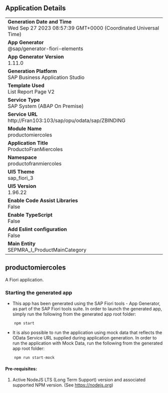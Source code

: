 ## Application Details
|               |
| ------------- |
|**Generation Date and Time**<br>Wed Sep 27 2023 08:57:39 GMT+0000 (Coordinated Universal Time)|
|**App Generator**<br>@sap/generator-fiori-elements|
|**App Generator Version**<br>1.11.0|
|**Generation Platform**<br>SAP Business Application Studio|
|**Template Used**<br>List Report Page V2|
|**Service Type**<br>SAP System (ABAP On Premise)|
|**Service URL**<br>http://Fran103:103/sap/opu/odata/sap/ZBINDING
|**Module Name**<br>productomiercoles|
|**Application Title**<br>ProductoFranMiercoles|
|**Namespace**<br>productofranmiercoles|
|**UI5 Theme**<br>sap_fiori_3|
|**UI5 Version**<br>1.96.22|
|**Enable Code Assist Libraries**<br>False|
|**Enable TypeScript**<br>False|
|**Add Eslint configuration**<br>False|
|**Main Entity**<br>SEPMRA_I_ProductMainCategory|

## productomiercoles

A Fiori application.

### Starting the generated app

-   This app has been generated using the SAP Fiori tools - App Generator, as part of the SAP Fiori tools suite.  In order to launch the generated app, simply run the following from the generated app root folder:

```
    npm start
```

- It is also possible to run the application using mock data that reflects the OData Service URL supplied during application generation.  In order to run the application with Mock Data, run the following from the generated app root folder:

```
    npm run start-mock
```

#### Pre-requisites:

1. Active NodeJS LTS (Long Term Support) version and associated supported NPM version.  (See https://nodejs.org)


